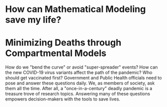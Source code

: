 # How can Mathematical Modeling save my life?  
# Minimizing Deaths through Compartmental Models

How do we "bend the curve" or avoid "super-spreader" events? How can the new COVID-19 virus variants affect the path of the pandemic? Who should get vaccinated first? Government and Public Health officials need to pose and answer these questions daily. We, as members of society, ask them all the time. After all, a "once-in-a-century" deadly pandemic is a treasure trove of research topics. Answering many of these questions empowers decision-makers with the tools to save lives. 
